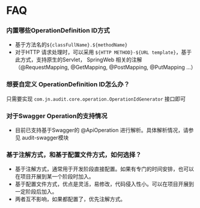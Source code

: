 # FAQ

### 内置哪些OperationDefinition ID方式
+ 基于方法名的```${classFullName}.${methodName}```
+ 对于HTTP 请求处理时，可以采用 ```${HTTP METHOD}-${URL template}```，基于此方式，支持原生的Servlet， SpringWeb 相关的注解 （@RequestMapping, @GetMapping, @PostMapping, @PutMapping ...）

### 想要自定义 OperationDefinition ID怎么办？
只需要实现 ```com.jn.audit.core.operation.OperationIdGenerator``` 接口即可


### 对于Swagger Operation的支持情况
+ 目前已支持基于Swagger的 @ApiOperation 进行解析。具体解析情况，请参见 audit-swagger模块

### 基于注解方式，和基于配置文件方式，如何选择？
+ 基于注解方式，通常用于开发阶段直接配置。如果有专门的时间安排，也可以在项目开展到某一个阶段时加入。
+ 基于配置文件方式，优点是灵活，易修改，代码侵入性小。可以在项目开展到一定阶段后加入。
+ 两者互不影响，如果都配置了，优先注解方式。

### 


